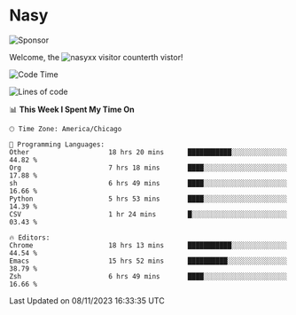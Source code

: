# Nasy

<!--
<p align="center">
<img height="200" src="https://github-readme-stats.vercel.app/api?username=nasyxx&count_private=true&show_icons=true&theme=dracula&include_all_commits=true"/>
<img height="200" src="https://github-readme-stats.vercel.app/api/top-langs/?username=nasyxx&theme=dracula&hide=html,jupyter+notebook&count_private=true&show_icons=true"/>
</p>

  
----------------
-->

![Sponsor](https://img.shields.io/static/v1.svg?label=Sponsor&message=%E2%9D%A4&logo=GitHub&style=flat&color=pink)
 
Welcome, the ![nasyxx visitor counter](https://count.getloli.com/get/@nasyxx?theme=rule34)th vistor!
 
<!--START_SECTION:waka-->
![Code Time](http://img.shields.io/badge/Code%20Time-3%2C927%20hrs%2010%20mins-blue)

![Lines of code](https://img.shields.io/badge/From%20Hello%20World%20I%27ve%20Written-6.3%20million%20lines%20of%20code-blue)

📊 **This Week I Spent My Time On** 

```text
🕑︎ Time Zone: America/Chicago

💬 Programming Languages: 
Other                    18 hrs 20 mins      ███████████░░░░░░░░░░░░░░   44.82 % 
Org                      7 hrs 18 mins       ████░░░░░░░░░░░░░░░░░░░░░   17.88 % 
sh                       6 hrs 49 mins       ████░░░░░░░░░░░░░░░░░░░░░   16.66 % 
Python                   5 hrs 53 mins       ████░░░░░░░░░░░░░░░░░░░░░   14.39 % 
CSV                      1 hr 24 mins        █░░░░░░░░░░░░░░░░░░░░░░░░   03.43 % 

🔥 Editors: 
Chrome                   18 hrs 13 mins      ███████████░░░░░░░░░░░░░░   44.54 % 
Emacs                    15 hrs 52 mins      ██████████░░░░░░░░░░░░░░░   38.79 % 
Zsh                      6 hrs 49 mins       ████░░░░░░░░░░░░░░░░░░░░░   16.66 % 
```


 Last Updated on 08/11/2023 16:33:35 UTC
<!--END_SECTION:waka-->

<!-- ![visitors](https://visitor-badge.laobi.icu/badge?page_id=nasyxx.nasyxx) -->
